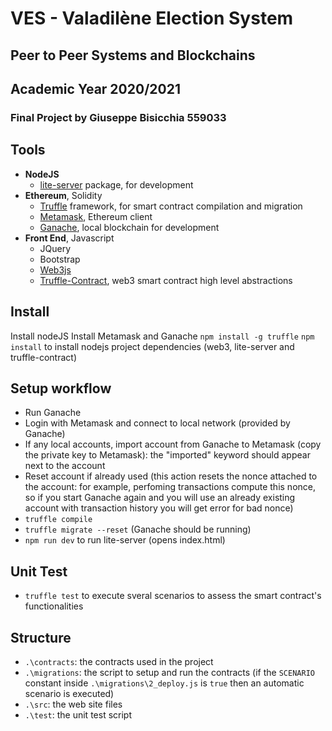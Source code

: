 # VES - Valadilène Election System
## Peer to Peer Systems and Blockchains
## Academic Year 2020/2021
### Final Project by Giuseppe Bisicchia 559033

## Tools

- **NodeJS**
    - [lite-server](https://www.npmjs.com/package/lite-server) package, for development
- **Ethereum**, Solidity
    - [Truffle](https://truffleframework.com/truffle) framework, for smart contract compilation and migration
    - [Metamask](https://metamask.io/), Ethereum client
    - [Ganache](https://truffleframework.com/ganache), local blockchain for development
- **Front End**, Javascript
    - JQuery
    - Bootstrap
    - [Web3js](https://github.com/ethereum/web3.js/)
    - [Truffle-Contract](https://www.npmjs.com/package/@truffle/contract), web3 smart contract high level abstractions

## Install

Install nodeJS
Install Metamask and Ganache
`npm install -g truffle`
`npm install` to install nodejs project dependencies (web3, lite-server and truffle-contract)

## Setup workflow

- Run Ganache
- Login with Metamask and connect to local network (provided by Ganache)
- If any local accounts, import account from Ganache to Metamask (copy the private key to Metamask): the "imported" keyword should appear next to the account
- Reset account if already used (this action resets the nonce attached to the account: for example, perfoming transactions compute this nonce, so if you start Ganache again and you will use an already existing account with transaction history you will get error for bad nonce)
- `truffle compile`
- `truffle migrate --reset` (Ganache should be running)
- `npm run dev` to run lite-server (opens index.html)

## Unit Test
- `truffle test` to execute sveral scenarios to assess the smart contract's functionalities

## Structure

- `.\contracts`: the contracts used in the project
- `.\migrations`: the script to setup and run the contracts (if the `SCENARIO` constant inside `.\migrations\2_deploy.js` is `true` then an automatic scenario is executed)
- `.\src`: the web site files
- `.\test`: the unit test script

